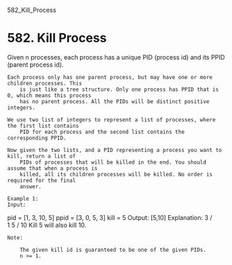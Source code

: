 582_Kill_Process
# 582. Kill Process

Given n processes, each process has a unique PID (process id) and its PPID
        (parent process id).

    Each process only has one parent process, but may have one or more children processes. This
        is just like a tree structure. Only one process has PPID that is 0, which means this process
        has no parent process. All the PIDs will be distinct positive integers.

    We use two list of integers to represent a list of processes, where the first list contains
        PID for each process and the second list contains the corresponding PPID. 

    Now given the two lists, and a PID representing a process you want to kill, return a list of
        PIDs of processes that will be killed in the end. You should assume that when a process is
        killed, all its children processes will be killed. No order is required for the final
        answer.

    Example 1:
    Input:
pid =  [1, 3, 10, 5]
ppid = [3, 0, 5, 3]
kill = 5
Output: [5,10]
Explanation:
           3
         /   \
        1     5
             /
            10
Kill 5 will also kill 10.

    

    Note:
    
        The given kill id is guaranteed to be one of the given PIDs.
        n >= 1.